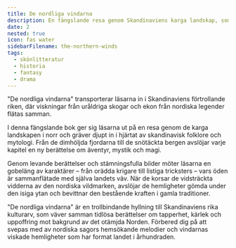 ```yaml
---
title: De nordliga vindarna
description: En fängslande resa genom Skandinaviens karga landskap, som väver tidlösa berättelser om tapperhet, kärlek och uppoffring mot bakgrund av det otämjda Norden.
date: 2
nested: true
icon: fas water
sidebarFilename: the-northern-winds
tags:
  - skönlitteratur
  - historia
  - fantasy
  - drama
---
```

"De nordliga vindarna" transporterar läsarna in i Skandinaviens förtrollande riken, där viskningar från uråldriga skogar och ekon från nordiska legender flätas samman.

I denna fängslande bok ger sig läsarna ut på en resa genom de karga landskapen i norr och gräver djupt in i hjärtat av skandinavisk folklore och mytologi. Från de dimhöljda fjordarna till de snötäckta bergen avslöjar varje kapitel en ny berättelse om äventyr, mystik och magi.

Genom levande berättelser och stämningsfulla bilder möter läsarna en gobeläng av karaktärer – från orädda krigare till listiga tricksters – vars öden är sammanflätade med själva landets väv. När de korsar de vidsträckta vidderna av den nordiska vildmarken, avslöjar de hemligheter gömda under den isiga ytan och bevittnar den bestående kraften i gamla traditioner.

"De nordliga vindarna" är en trollbindande hyllning till Skandinaviens rika kulturarv, som väver samman tidlösa berättelser om tapperhet, kärlek och uppoffring mot bakgrund av det otämjda Norden. Förbered dig på att svepas med av nordiska sagors hemsökande melodier och vindarnas viskade hemligheter som har format landet i århundraden.